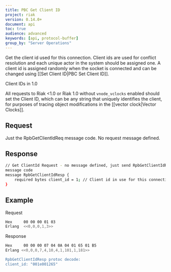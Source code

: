 ```yaml
---
title: PBC Get Client ID
project: riak
version: 0.14.0+
document: api
toc: true
audience: advanced
keywords: [api, protocol-buffer]
group_by: "Server Operations"
---
```


Get the client id used for this connection.  Client ids are used for conflict
resolution and each unique actor in the system should be assigned one.  A client
id is assigned randomly when the socket is connected and can be changed using
[[Set Client ID|PBC Set Client ID]].

<div class="note"><div class="title">Client IDs in 1.0</div>
<p>All requests to Riak &lt;1.0 or Riak 1.0 without <code>vnode_vclocks</code>
enabled should set the Client ID, which can be any string that uniquely
identifies the client, for purposes of tracing object modifications in the
[[vector clock|Vector Clocks]].</p>
</div>

## Request

Just the RpbGetClientIdReq message code. No request message defined.

## Response


```bash
// Get ClientId Request - no message defined, just send RpbGetClientIdReq
message code
message RpbGetClientIdResp {
    required bytes client_id = 1; // Client id in use for this connection
}
```


## Example

Request

```bash
Hex     00 00 00 01 03
Erlang  <<0,0,0,1,3>>
```


Response

```bash
Hex     00 00 00 07 04 0A 04 01 65 01 B5
Erlang <<0,0,0,7,4,10,4,1,101,1,181>>

RpbGetClientIdResp protoc decode:
client_id: "001e001265"

```
